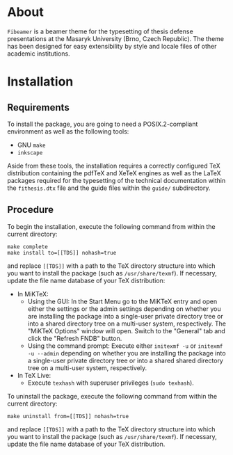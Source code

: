# About #

`Fibeamer` is a beamer theme for the typesetting of thesis defense
presentations at the Masaryk University (Brno, Czech Republic). The
theme has been designed for easy extensibility by style and locale
files of other academic institutions.

# Installation #
## Requirements ##

To install the package, you are going to need a POSIX.2-compliant
environment as well as the following tools:

  * GNU `make`
  * `inkscape`

Aside from these tools, the installation requires a correctly
configured TeX distribution containing the pdfTeX and XeTeX engines
as well as the LaTeX packages required for the typesetting of the
technical documentation within the `fithesis.dtx` file and the
guide files within the `guide/` subdirectory.

## Procedure ##

To begin the installation, execute the following command from within
the current directory:

    make complete
    make install to=[[TDS]] nohash=true

and replace `[[TDS]]` with a path to the TeX directory structure into
which you want to install the package (such as `/usr/share/texmf`).
If necessary, update the file name database of your TeX
distribution:

  * In MiKTeX:
    - Using the GUI: In the Start Menu go to the MiKTeX entry and
      open either the settings or the admin settings depending on
      whether you are installing the package into a single-user
      private directory tree or into a shared directory tree on a
      multi-user system, respectively. The "MiKTeX Options" window
      will open. Switch to the "General" tab and click the "Refresh
      FNDB" button.
    - Using the command prompt: Execute either `initexmf -u` or
      `initexmf -u --admin` depending on whether you are installing
      the package into a single-user private directory tree or into
      a shared shared directory tree on a multi-user system,
      respectively.
  * In TeX Live:
    - Execute `texhash` with superuser privileges (`sudo texhash`).

To uninstall the package, execute the following command from within
the current directory:

    make uninstall from=[[TDS]] nohash=true

and replace `[[TDS]]` with a path to the TeX directory structure into
which you want to install the package (such as `/usr/share/texmf`).
If necessary, update the file name database of your TeX
distribution.
